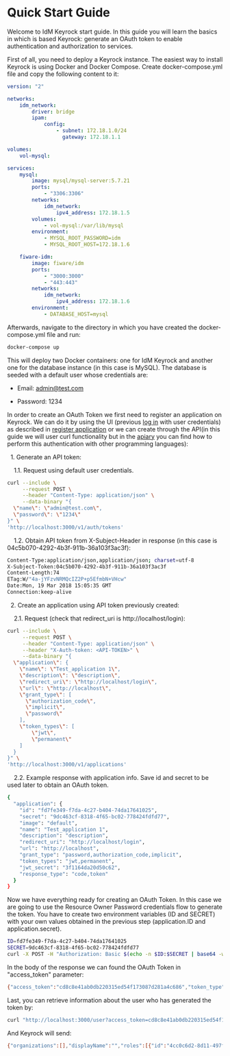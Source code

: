 # Quick Start Guide

Welcome to IdM Keyrock start guide. In this guide you will learn the basics in
which is based Keyrock: generate an OAuth token to enable authentication and
authorization to services.

First of all, you need to deploy a Keyrock instance. The easiest way to install
Keyrock is using Docker and Docker Compose. Create docker-compose.yml file and
copy the following content to it:

```yaml
version: "2"

networks:
    idm_network:
        driver: bridge
        ipam:
            config:
                - subnet: 172.18.1.0/24
                  gateway: 172.18.1.1

volumes:
    vol-mysql:

services:
    mysql:
        image: mysql/mysql-server:5.7.21
        ports:
            - "3306:3306"
        networks:
            idm_network:
                ipv4_address: 172.18.1.5
        volumes:
            - vol-mysql:/var/lib/mysql
        environment:
            - MYSQL_ROOT_PASSWORD=idm
            - MYSQL_ROOT_HOST=172.18.1.6

    fiware-idm:
        image: fiware/idm
        ports:
            - "3000:3000"
            - "443:443"
        networks:
            idm_network:
                ipv4_address: 172.18.1.6
        environment:
            - DATABASE_HOST=mysql
```

Afterwards, navigate to the directory in which you have created the
docker-compose.yml file and run:

```bash
docker-compose up
```

This will deploy two Docker containers: one for IdM Keyrock and another one for
the database instance (in this case is MySQL). The database is seeded with a
default user whose credentials are:

-   Email: admin@test.com

-   Password: 1234

In order to create an OAuth Token we first need to register an application on
Keyrock. We can do it by using the UI (previous
[log in](https://fiware-idm.readthedocs.io/en/latest/user_guide/#logging-in)
with user credentials) as described in
[register application](https://fiware-idm.readthedocs.io/en/latest/user_guide/#register-an-application)
or we can create through the API(in this guide we will user curl functionality
but in the
[apiary](https://keyrock.docs.apiary.io/#reference/keyrock-api/authentication)
you can find how to perform this authentication with other programming
languages):

&nbsp;&nbsp;1\. Generate an API token:

&nbsp;&nbsp;&nbsp;&nbsp;1.1\. Request using default user credentials.

```bash
curl --include \
     --request POST \
     --header "Content-Type: application/json" \
     --data-binary "{
  \"name\": \"admin@test.com\",
  \"password\": \"1234\"
}" \
'http://localhost:3000/v1/auth/tokens'
```

&nbsp;&nbsp;&nbsp;&nbsp;1.2\. Obtain API token from X-Subject-Header in response
(in this case is 04c5b070-4292-4b3f-911b-36a103f3ac3f):

```bash
Content-Type:application/json,application/json; charset=utf-8
X-Subject-Token:04c5b070-4292-4b3f-911b-36a103f3ac3f
Content-Length:74
ETag:W/"4a-jYFzvNRMQcIZ2P+p5EfmbN+VHcw"
Date:Mon, 19 Mar 2018 15:05:35 GMT
Connection:keep-alive
```

&nbsp;&nbsp;2\. Create an application using API token previously created:

&nbsp;&nbsp;&nbsp;&nbsp;2.1\. Request (check that redirect_uri is
http://localhost/login):

```bash
curl --include \
     --request POST \
     --header "Content-Type: application/json" \
     --header "X-Auth-token: <API-TOKEN>" \
     --data-binary "{
  \"application\": {
    \"name\": \"Test_application 1\",
    \"description\": \"description\",
    \"redirect_uri\": \"http://localhost/login\",
    \"url\": \"http://localhost\",
    \"grant_type\": [
      \"authorization_code\",
      \"implicit\",
      \"password\"
    ],
    \"token_types\": [
        \"jwt\",
        \"permanent\"
    ]
  }
}" \
'http://localhost:3000/v1/applications'
```

&nbsp;&nbsp;&nbsp;&nbsp;2.2\. Example response with application info. Save id
and secret to be used later to obtain an OAuth token.

```bash
{
  "application": {
    "id": "fd7fe349-f7da-4c27-b404-74da17641025",
    "secret": "9dc463cf-8318-4f65-bc02-778424fdfd77",
    "image": "default",
    "name": "Test_application 1",
    "description": "description",
    "redirect_uri": "http://localhost/login",
    "url": "http://localhost",
    "grant_type": "password,authorization_code,implicit",
    "token_types": "jwt,permanent",
    "jwt_secret": "3f1164da20d50c62",
    "response_type": "code,token"
  }
}
```

Now we have everything ready for creating an OAuth Token. In this case we are
going to use the Resource Owner Password credentials flow to generate the token.
You have to create two environment variables (ID and SECRET) with your own
values obtained in the previous step (application.ID and application.secret).

```bash
ID=fd7fe349-f7da-4c27-b404-74da17641025
SECRET=9dc463cf-8318-4f65-bc02-778424fdfd77
curl -X POST -H "Authorization: Basic $(echo -n $ID:$SECRET | base64 -w 0)"   --header "Content-Type: application/x-www-form-urlencoded" -d "grant_type=password&username=admin@test.com&password=1234" http://localhost:3000/oauth2/token

```

In the body of the response we can found the OAuth Token in "access_token"
parameter:

```bash
{"access_token":"cd8c8e41ab0db220315ed54f173087d281a4c686","token_type":"Bearer","expires_in":3599,"refresh_token":"8b96bc9dfbc8f1c0bd53e18720b6feb5b47de661","scope":["bearer"]}
```

Last, you can retrieve information about the user who has generated the token
by:

```bash
curl "http://localhost:3000/user?access_token=cd8c8e41ab0db220315ed54f173087d281a4c686"
```

And Keyrock will send:

```bash
{"organizations":[],"displayName":"","roles":[{"id":"4cc0c6d2-8d11-497f-b679-7ffe052a5a69","name":"cacascasc"}],"app_id":"497419b7-4802-4981-bc05-e18d7b1c837a","trusted_apps":[],"isGravatarEnabled":false,"email":"admin@test.com","id":"admin","authorization_decision":"","app_azf_domain":"","eidas_profile":{},"username":"admin"}
```
